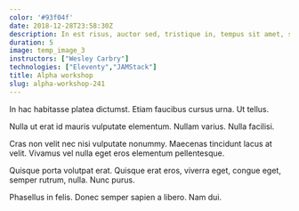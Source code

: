 ```yaml
---
color: '#93f04f'
date: 2018-12-28T23:58:30Z
description: In est risus, auctor sed, tristique in, tempus sit amet, sem. Fusce consequat.
duration: 5
image: temp_image_3
instructors: ["Wesley Carbry"]
technologies: ["Eleventy","JAMStack"]
title: Alpha workshop
slug: alpha-workshop-241
---
```

In hac habitasse platea dictumst. Etiam faucibus cursus urna. Ut tellus.

Nulla ut erat id mauris vulputate elementum. Nullam varius. Nulla facilisi.

Cras non velit nec nisi vulputate nonummy. Maecenas tincidunt lacus at velit. Vivamus vel nulla eget eros elementum pellentesque.

Quisque porta volutpat erat. Quisque erat eros, viverra eget, congue eget, semper rutrum, nulla. Nunc purus.

Phasellus in felis. Donec semper sapien a libero. Nam dui.
